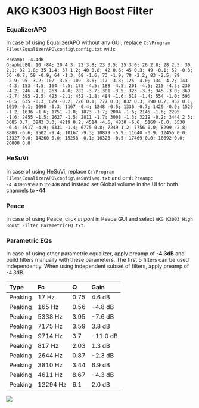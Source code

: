 # AKG K3003 High Boost Filter

### EqualizerAPO
In case of using EqualizerAPO without any GUI, replace `C:\Program Files\EqualizerAPO\config\config.txt`
with:
```
Preamp: -4.4dB
GraphicEQ: 10 -84; 20 4.3; 22 3.8; 23 3.5; 25 3.0; 26 2.8; 28 2.5; 30 2.1; 32 1.8; 35 1.4; 37 1.2; 40 0.8; 42 0.6; 45 0.3; 49 -0.1; 52 -0.3; 56 -0.7; 59 -0.9; 64 -1.3; 68 -1.6; 73 -1.9; 78 -2.2; 83 -2.5; 89 -2.9; 95 -3.2; 102 -3.5; 109 -3.6; 117 -3.8; 125 -4.0; 134 -4.2; 143 -4.3; 153 -4.5; 164 -4.5; 175 -4.5; 188 -4.5; 201 -4.5; 215 -4.3; 230 -4.2; 246 -4.1; 263 -4.0; 282 -3.7; 301 -3.5; 323 -3.3; 345 -3.0; 369 -2.7; 395 -2.5; 423 -2.1; 452 -1.8; 484 -1.6; 518 -1.4; 554 -1.0; 593 -0.5; 635 -0.3; 679 -0.2; 726 0.1; 777 0.3; 832 0.3; 890 0.2; 952 0.1; 1019 -0.1; 1090 -0.3; 1167 -0.4; 1248 -0.5; 1336 -0.7; 1429 -0.9; 1529 -1.2; 1636 -1.6; 1751 -1.8; 1873 -1.7; 2004 -1.6; 2145 -1.6; 2295 -1.6; 2455 -1.5; 2627 -1.5; 2811 -1.7; 3008 -1.3; 3219 -0.2; 3444 2.3; 3685 3.7; 3943 3.3; 4219 0.2; 4514 -4.6; 4830 -6.6; 5168 -6.0; 5530 -6.4; 5917 -4.9; 6331 -1.4; 6775 0.8; 7249 1.2; 7756 0.0; 8299 -2.8; 8880 -6.6; 9502 -9.4; 10167 -9.3; 10879 -5.9; 11640 -0.9; 12455 0.0; 13327 0.0; 14260 0.0; 15258 -0.1; 16326 -0.5; 17469 0.0; 18692 0.0; 20000 0.0
```

### HeSuVi
In case of using HeSuVi, replace `C:\Program Files\EqualizerAPO\config\HeSuVi\eq.txt` and omit `Preamp:
-4.439059597351554dB` and instead set Global volume in the UI for both channels to **-44**

### Peace
In case of using Peace, click *Import* in Peace GUI and select `AKG K3003 High Boost Filter ParametricEQ.txt`.

### Parametric EQs
In case of using other parametric equalizer, apply preamp of **-4.3dB** and build filters manually
with these parameters. The first 5 filters can be used independently.
When using independent subset of filters, apply preamp of -4.3dB.

| Type    | Fc       |    Q | Gain     |
|:--------|:---------|:-----|:---------|
| Peaking | 17 Hz    | 0.75 | 4.6 dB   |
| Peaking | 165 Hz   | 0.56 | -4.8 dB  |
| Peaking | 5338 Hz  | 3.95 | -7.6 dB  |
| Peaking | 7175 Hz  | 3.59 | 3.8 dB   |
| Peaking | 9714 Hz  | 3.7  | -11.0 dB |
| Peaking | 817 Hz   | 2.03 | 1.3 dB   |
| Peaking | 2644 Hz  | 0.87 | -2.3 dB  |
| Peaking | 3810 Hz  | 3.44 | 6.9 dB   |
| Peaking | 4611 Hz  | 8.67 | -4.3 dB  |
| Peaking | 12294 Hz | 6.1  | 2.0 dB   |

![](https://raw.githubusercontent.com/jaakkopasanen/AutoEq/master/results/innerfidelity/sbaf-serious/AKG%20K3003%20High%20Boost%20Filter/AKG%20K3003%20High%20Boost%20Filter.png)
